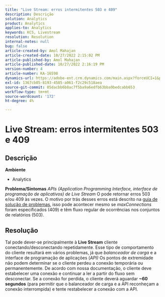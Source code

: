 ```yaml
---
title: "Live Stream: erros intermitentes 503 e 409"
description: Descrição
solution: Analytics
product: Analytics
applies-to: Analytics
keywords: KCS, Livestream
resolution: Resolution
internal-notes: null
bug: false
article-created-by: Amol Mahajan
article-created-date: 10/27/2022 2:15:02 PM
article-published-by: Amol Mahajan
article-published-date: 10/27/2022 2:16:19 PM
version-number: 4
article-number: KA-16598
dynamics-url: https://adobe-ent.crm.dynamics.com/main.aspx?forceUCI=1&pagetype=entityrecord&etn=knowledgearticle&id=ac1f17bc-0156-ed11-bba2-6045bd006793
exl-id: 1367cb05-8193-4585-a061-f2c29c518aea
source-git-commit: 05dacbb6b8ac7f5ba9a6edfb63bba9bedcabb653
workflow-type: tm+mt
source-wordcount: '172'
ht-degree: 4%

---
```


# Live Stream: erros intermitentes 503 e 409

## Descrição

<b>Ambiente</b>
- Analytics

<b>Problema/Sintomas</b>
*APIs (Application Programming Interface, interface de programação de aplicativos) de Live Stream* O pode retornar erros 503 e/ou 409 às vezes. O motivo por trás desses erros está descrito na [guia de solução de problemas](https://github.com/AdobeDocs/analytics-1.4-apis/blob/master/docs/live-stream-api/troubleshooting.md), isso pode acontecer mesmo se *maxConnections* foram especificados (409) e têm fluxo regular de ocorrências nos conjuntos de relatórios (503).


## Resolução


Tal pode dever-se principalmente à <b>Live Stream</b> cliente conectando/desconectando repetidamente. Esse tipo de comportamento do cliente resultará em vários problemas, já que *balanceador de carga* e a interface de programação de aplicações (*API)* Os pontos de extremidade não podem determinar se o cliente perdeu a conexão temporária ou permanentemente. De acordo com nossa documentação, o cliente deve estabelecer uma conexão e continuar a ler a partir do fluxo sem desconectar. Se a conexão for perdida, o cliente deverá aguardar <b>~60 segundos</b> (para permitir que o balanceador de carga e a API reconheçam a conexão interrompida) e tente restabelecer a conexão com a API.

